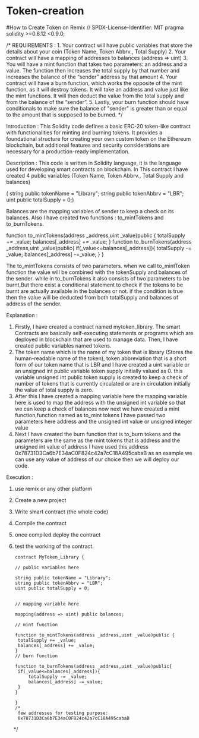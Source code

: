 # Token-creation
#How to Create Token on Remix
// SPDX-License-Identifier: MIT
pragma solidity >=0.6.12 <0.9.0;

/*
       REQUIREMENTS :
    1. Your contract will have public variables that store the details about your coin (Token Name, Token Abbrv., Total Supply)
    2. Your contract will have a mapping of addresses to balances (address => uint)
    3. You will have a mint function that takes two parameters: an address and a value. 
       The function then increases the total supply by that number and increases the balance 
       of the “sender” address by that amount
    4. Your contract will have a burn function, which works the opposite of the mint function, as it will destroy tokens. 
       It will take an address and value just like the mint functions. It will then deduct the value from the total supply 
       and from the balance of the “sender”.
    5. Lastly, your burn function should have conditionals to make sure the balance of "sender" is greater than or equal 
       to the amount that is supposed to be burned.
*/

Introduction :
This Solidity code defines a basic ERC-20 token-like contract with functionalities for minting and burning tokens. It provides a foundational structure for creating your own custom token on the Ethereum blockchain, but additional features and security considerations are necessary for a production-ready implementation.

Description :
This code is written in Solidity language, it is the language used for developing smart contracts on blockchain. In This contract I have created 4 public variables (Token Name, Token Abbrv., Total Supply and balances)

(
  string public tokenName = "Library";
  string public tokenAbbrv = "LBR";
  uint public totalSupply = 0;)

Balances are the mapping variables of sender to keep a check on its balances. Also I have created two functions : to_mintTokens and to_burnTokens.

  function to_mintTokens(address _address,uint _value)public {
  totalSupply += _value;
  balances[_address] += _value;
 }
   function to_burnTokens(address _address,uint _value)public{
 if(_value<=balances[_address]){
 totalSupply -= _value;
 balances[_address] -=_value;
        }
       }

The to_mintTokens consists of two parameters. when we call to_mintToken function the value will be combined with the tokenSupply and balances of the sender. while in to_burnTokens it also consists of two parameters to be burnt,But there exist a conditional statement to check if the tokens to be burnt are actually available in the balances or not. if the  condition is true then the value will be deducted from both totalSupply and balances of address of the sender.


Explanation :

1. Firstly, I have created a contract named mytoken_library. The smart Contracts are basically self-executing statements or programs which are deployed in blockchain that are used to manage data. Then, I have created public variables named tokens. 
2. The token name which is the name of my token that is library (Stores the human-readable name of the token), token abbreviation that is a short form of our token name that is LBR and I have created a uint variable or an unsigned int public variable token supply initially valued as 0. this variable unsigned int public token supply is created to keep a check of number of tokens that is currently circulated or are in circulation initially the value of total supply is zero.
3. After this I have created a mapping variable here the mapping variable here is used to map the address with the unsigned int variable so that we can keep a check of balances now next we have created a mint function,function named as to_mint tokens I have passed two parameters here address and the unsigned int value or unsigned integer value
4. Next I have created the burn function that is to_burn tokens and the parameters are the same as the mint tokens that is address and the unsigned int value of address I have used this address 0x78731D3Ca6b7E34aC0F824c42a7cC18A495cabaB as an example we can use any value of address of our choice then we will deploy our code.

Execution :
1. use remix or any other platform
2. Create a new project
3. Write smart contract (the whole code)
4. Compile the contract
5. once compiled deploy the contract
6. test the working of the contract.


       contract MyToken_Library {

       // public variables here

       string public tokenName = "Library";
       string public tokenAbbrv = "LBR";
       uint public totalSupply = 0;


       // mapping variable here

       mapping(address => uint) public balances;

       // mint function

       function to_mintTokens(address _address,uint _value)public {
        totalSupply += _value;
        balances[_address] += _value;
       }
       // burn function

       function to_burnTokens(address _address,uint _value)public{
        if(_value<=balances[_address]){
            totalSupply -= _value;
            balances[_address] -=_value;
        }
       }

       }
       /*
        few addresses for testing purpose:
        0x78731D3Ca6b7E34aC0F824c42a7cC18A495cabaB
          */

      

